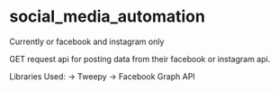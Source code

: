 # social_media_automation
Currently or facebook and instagram only


GET request api for posting data from their facebook or instagram api.


Libraries Used:
  -> Tweepy
  -> Facebook Graph API
